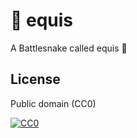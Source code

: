 # 🐍 equis

A Battlesnake called equis 🐍

## License

Public domain (CC0)

[![CC0](https://mirrors.creativecommons.org/presskit/buttons/88x31/svg/cc-zero.svg)](https://creativecommons.org/publicdomain/zero/1.0/)
